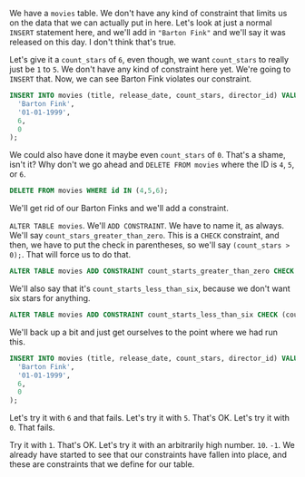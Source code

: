 We have a `movies` table. We don't have any kind of constraint that limits us on the data that we can actually put in here. Let's look at just a normal `INSERT` statement here, and we'll add in `"Barton Fink"` and we'll say it was released on this day. I don't think that's true.

Let's give it a `count_stars` of `6`, even though, we want `count_stars` to really just be `1` to `5`. We don't have any kind of constraint here yet. We're going to `INSERT` that. Now, we can see Barton Fink violates our constraint.

```sql
INSERT INTO movies (title, release_date, count_stars, director_id) VALUES (
  'Barton Fink',
  '01-01-1999',
  6,
  0
);
```

We could also have done it maybe even `count_stars` of `0`. That's a shame, isn't it? Why don't we go ahead and `DELETE FROM movies` where the ID is `4`, `5`, or `6`. 

```sql
DELETE FROM movies WHERE id IN (4,5,6);
```

We'll get rid of our Barton Finks and we'll add a constraint.

`ALTER TABLE movies`. We'll `ADD CONSTRAINT`. We have to name it, as always. We'll say `count_stars_greater_than_zero`. This is a `CHECK` constraint, and then, we have to put the check in parentheses, so we'll say `(count_stars > 0);`. That will force us to do that.

```sql
ALTER TABLE movies ADD CONSTRAINT count_starts_greater_than_zero CHECK (count_stars > 0);
```

We'll also say that it's `count_starts_less_than_six`, because we don't want six stars for anything.

```sql
ALTER TABLE movies ADD CONSTRAINT count_starts_less_than_six CHECK (count_stars < 6);
```

We'll back up a bit and just get ourselves to the point where we had run this.

```sql
INSERT INTO movies (title, release_date, count_stars, director_id) VALUES (
  'Barton Fink',
  '01-01-1999',
  6,
  0
);
```

Let's try it with `6` and that fails. Let's try it with `5`. That's OK. Let's try it with `0`. That fails.

Try it with `1`. That's OK. Let's try it with an arbitrarily high number. `10`. `-1`. We already have started to see that our constraints have fallen into place, and these are constraints that we define for our table.